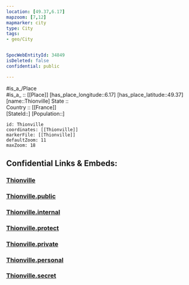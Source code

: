 ```yaml
---
location: [49.37,6.17] 
mapzoom: [7,12] 
mapmarker: city 
type: City
tags:
- geo/City


SpocWebEntityId: 34849
isDeleted: false
confidential: public

---
```

#is_a_/Place  
#is_a_ :: [[Place]] 
[has_place_longitude::6.17] 
[has_place_latitude::49.37] 
[name::Thionville] 
State ::  
Country :: [[France]]  
[StateId::] 
[Population::] 



```leaflet
id: Thionville
coordinates: [[Thionville]] 
markerFile: [[Thionville]] 
defaultZoom: 11 
maxZoom: 18
```


## Confidential Links & Embeds: 

### [Thionville](/_Standards/Earth/Continent/Europe/Europe~West/France/regions~France/Grand_Est/departments~Grand_Est/Moselle/communes~Moselle/Thionville-Est/cities~Thionville-Est/Thionville.md) 

### [Thionville.public](/_public/Earth/Continent/Europe/Europe~West/France/regions~France/Grand_Est/departments~Grand_Est/Moselle/communes~Moselle/Thionville-Est/cities~Thionville-Est/Thionville.public.md) 

### [Thionville.internal](/_internal/Earth/Continent/Europe/Europe~West/France/regions~France/Grand_Est/departments~Grand_Est/Moselle/communes~Moselle/Thionville-Est/cities~Thionville-Est/Thionville.internal.md) 

### [Thionville.protect](/_protect/Earth/Continent/Europe/Europe~West/France/regions~France/Grand_Est/departments~Grand_Est/Moselle/communes~Moselle/Thionville-Est/cities~Thionville-Est/Thionville.protect.md) 

### [Thionville.private](/_private/Earth/Continent/Europe/Europe~West/France/regions~France/Grand_Est/departments~Grand_Est/Moselle/communes~Moselle/Thionville-Est/cities~Thionville-Est/Thionville.private.md) 

### [Thionville.personal](/_personal/Earth/Continent/Europe/Europe~West/France/regions~France/Grand_Est/departments~Grand_Est/Moselle/communes~Moselle/Thionville-Est/cities~Thionville-Est/Thionville.personal.md) 

### [Thionville.secret](/_secret/Earth/Continent/Europe/Europe~West/France/regions~France/Grand_Est/departments~Grand_Est/Moselle/communes~Moselle/Thionville-Est/cities~Thionville-Est/Thionville.secret.md)

